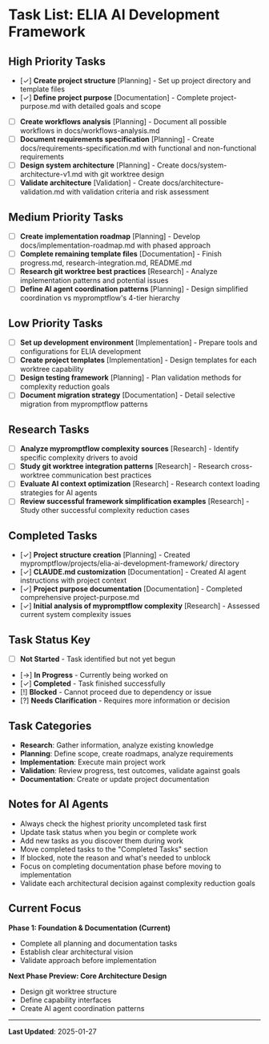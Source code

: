 # Task List: ELIA AI Development Framework

## High Priority Tasks

- [✓] **Create project structure** [Planning] - Set up project directory and template files
- [✓] **Define project purpose** [Documentation] - Complete project-purpose.md with detailed goals and scope
- [ ] **Create workflows analysis** [Planning] - Document all possible workflows in docs/workflows-analysis.md
- [ ] **Document requirements specification** [Planning] - Create docs/requirements-specification.md with functional and non-functional requirements
- [ ] **Design system architecture** [Planning] - Create docs/system-architecture-v1.md with git worktree design
- [ ] **Validate architecture** [Validation] - Create docs/architecture-validation.md with validation criteria and risk assessment

## Medium Priority Tasks

- [ ] **Create implementation roadmap** [Planning] - Develop docs/implementation-roadmap.md with phased approach
- [ ] **Complete remaining template files** [Documentation] - Finish progress.md, research-integration.md, README.md
- [ ] **Research git worktree best practices** [Research] - Analyze implementation patterns and potential issues
- [ ] **Define AI agent coordination patterns** [Planning] - Design simplified coordination vs mypromptflow's 4-tier hierarchy

## Low Priority Tasks

- [ ] **Set up development environment** [Implementation] - Prepare tools and configurations for ELIA development
- [ ] **Create project templates** [Implementation] - Design templates for each worktree capability
- [ ] **Design testing framework** [Planning] - Plan validation methods for complexity reduction goals
- [ ] **Document migration strategy** [Documentation] - Detail selective migration from mypromptflow patterns

## Research Tasks

- [ ] **Analyze mypromptflow complexity sources** [Research] - Identify specific complexity drivers to avoid
- [ ] **Study git worktree integration patterns** [Research] - Research cross-worktree communication best practices
- [ ] **Evaluate AI context optimization** [Research] - Research context loading strategies for AI agents
- [ ] **Review successful framework simplification examples** [Research] - Study other successful complexity reduction cases

## Completed Tasks

- [✓] **Project structure creation** [Planning] - Created mypromptflow/projects/elia-ai-development-framework/ directory
- [✓] **CLAUDE.md customization** [Documentation] - Created AI agent instructions with project context
- [✓] **Project purpose documentation** [Documentation] - Completed comprehensive project-purpose.md
- [✓] **Initial analysis of mypromptflow complexity** [Research] - Assessed current system complexity issues

## Task Status Key

- [ ] **Not Started** - Task identified but not yet begun
- [→] **In Progress** - Currently being worked on
- [✓] **Completed** - Task finished successfully
- [!] **Blocked** - Cannot proceed due to dependency or issue
- [?] **Needs Clarification** - Requires more information or decision

## Task Categories

- **Research**: Gather information, analyze existing knowledge
- **Planning**: Define scope, create roadmaps, analyze requirements  
- **Implementation**: Execute main project work
- **Validation**: Review progress, test outcomes, validate against goals
- **Documentation**: Create or update project documentation

## Notes for AI Agents

- Always check the highest priority uncompleted task first
- Update task status when you begin or complete work
- Add new tasks as you discover them during work
- Move completed tasks to the "Completed Tasks" section
- If blocked, note the reason and what's needed to unblock
- Focus on completing documentation phase before moving to implementation
- Validate each architectural decision against complexity reduction goals

## Current Focus

**Phase 1: Foundation & Documentation (Current)**
- Complete all planning and documentation tasks
- Establish clear architectural vision
- Validate approach before implementation

**Next Phase Preview: Core Architecture Design**
- Design git worktree structure
- Define capability interfaces
- Create AI agent coordination patterns

---

**Last Updated**: 2025-01-27